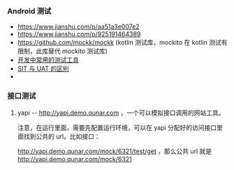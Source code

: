 ### Android 测试

- https://www.jianshu.com/p/aa51a3e007e2
- https://www.jianshu.com/p/925191464389
- https://github.com/mockk/mockk (kotlin 测试库，mockito 在 kotlin 测试有限制，此库替代 mockito 测试库)
- [开发中常用的测试工具](https://github.com/hgncxzy/AndroidNote/blob/master/开发中常用的测试工具.md)
- [SIT 与 UAT 的区别](https://blog.csdn.net/u012161134/article/details/53174349/)
- 

### 接口测试

1. yapi -- http://yapi.demo.qunar.com ，一个可以模拟接口调用的网站工具。

   注意，在运行里面，需要先配置运行环境，可以在 yapi 分配好的访问接口里面找到公共的 url。比如接口：

   http://yapi.demo.qunar.com/mock/6321/test/get ，那么公共 url 就是 http://yapi.demo.qunar.com/mock/6321

